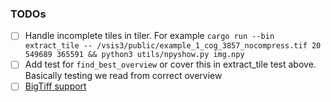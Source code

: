 ### TODOs

- [ ] Handle incomplete tiles in tiler. For example
      `cargo run --bin extract_tile -- /vsis3/public/example_1_cog_3857_nocompress.tif 20 549689 365591 && python3 utils/npyshow.py img.npy`
- [ ] Add test for `find_best_overview` or cover this in extract_tile test above.
      Basically testing we read from correct overview
- [ ] [BigTiff support](https://www.awaresystems.be/imaging/tiff/bigtiff.html)